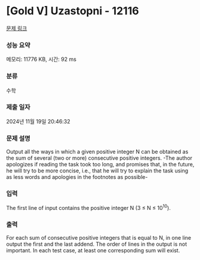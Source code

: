 # [Gold V] Uzastopni - 12116 

[문제 링크](https://www.acmicpc.net/problem/12116) 

### 성능 요약

메모리: 11776 KB, 시간: 92 ms

### 분류

수학

### 제출 일자

2024년 11월 19일 20:46:32

### 문제 설명

<p>Output all the ways in which a given positive integer N can be obtained as the sum of several (two or more) consecutive positive integers. -The author apologizes if reading the task took too long, and promises that, in the future, he will try to be more concise, i.e., that he will try to explain the task using as less words and apologies in the footnotes as possible-</p>

### 입력 

 <p>The first line of input contains the positive integer N (3 ≤ N ≤ 10<sup>10</sup>).</p>

### 출력 

 <p>For each sum of consecutive positive integers that is equal to N, in one line output the first and the last addend. The order of lines in the output is not important. In each test case, at least one corresponding sum will exist.</p>

